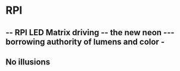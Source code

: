 # RPI

--
RPI LED Matrix driving -- the new neon
--- borrowing authority of lumens and color -
---
No illusions
---
